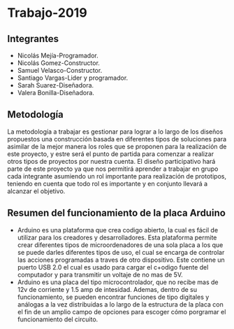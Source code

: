 # Trabajo-2019
## Integrantes
 + Nicolás Mejía-Programador.
 + Nicolás Gomez-Constructor.
 + Samuel Velasco-Constructor.
 + Santiago Vargas-Lider y programador.
 + Sarah Suarez-Diseñadora.
 + Valera Bonilla-Diseñadora.
## Metodología
La metodología a trabajar es gestionar para lograr a lo largo de los diseños propuestos una construcción basada en diferentes tipos de soluciones para asimilar de la mejor manera los roles que se proponen para la realización de este proyecto, y estre será el punto de partida para comenzar a realizar otros tipos de proyectos por nuestra cuenta. El diseño participativo hará parte de este proyecto ya que nos permitirá aprender a trabajar en grupo cada integrante asumiendo un rol importante para realización de prototipos, teniendo en cuenta que todo rol es importante y en conjunto llevará a alcanzar el objetivo.
## Resumen del funcionamiento de la placa Arduino 
 
 + Arduino es una plataforma que crea codigo abierto, la cual es fácil de utilizar para los creadores y desarrolladores. Esta plataforma permite crear diferentes tipos de microordenadores de una sola placa a los que se puede darles diferentes tipos de uso,  el cual se encarga de controlar las acciones programadas a traves de otro dispositivo. Este contiene un puerto USB 2.0 el cual es usado para cargar el c+odigo fuente del computador y para transmitir un voltaje de no mas de 5V.
 + Arduino es una placa del tipo microcontrolador, que no recibe mas de 12v de corriente y 1.5 amp de intesidad. Ademas, dentro de su funcionamiento, se pueden encontrar funciones de tipo digitales y análogas a la vez distribuidas a lo largo de la estructura de la placa  con el fin de un amplio campo de opciones para escoger cómo porgramar el funcionamiento del circuito.
